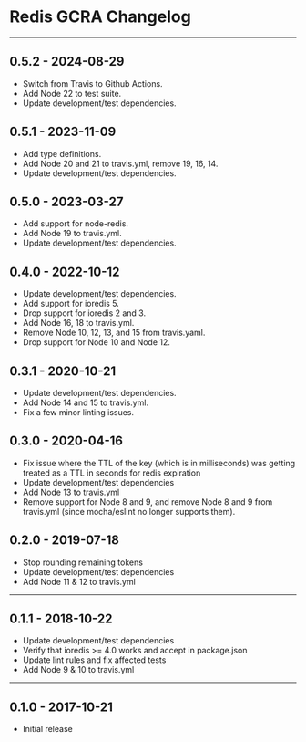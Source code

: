 # Redis GCRA Changelog

***

## 0.5.2 - 2024-08-29

- Switch from Travis to Github Actions.
- Add Node 22 to test suite.
- Update development/test dependencies.

## 0.5.1 - 2023-11-09

- Add type definitions.
- Add Node 20 and 21 to travis.yml, remove 19, 16, 14.
- Update development/test dependencies.

## 0.5.0 - 2023-03-27

- Add support for node-redis.
- Add Node 19 to travis.yml.
- Update development/test dependencies.

## 0.4.0 - 2022-10-12

- Update development/test dependencies.
- Add support for ioredis 5.
- Drop support for ioredis 2 and 3.
- Add Node 16, 18 to travis.yml.
- Remove Node 10, 12, 13, and 15 from travis.yaml.
- Drop support for Node 10 and Node 12.

## 0.3.1 - 2020-10-21

- Update development/test dependencies.
- Add Node 14 and 15 to travis.yml.
- Fix a few minor linting issues.

## 0.3.0 - 2020-04-16

- Fix issue where the TTL of the key (which is in milliseconds) was getting treated as a TTL in seconds for redis expiration
- Update development/test dependencies
- Add Node 13 to travis.yml
- Remove support for Node 8 and 9, and remove Node 8 and 9 from travis.yml (since mocha/eslint no longer supports them).

## 0.2.0 - 2019-07-18

- Stop rounding remaining tokens
- Update development/test dependencies
- Add Node 11 & 12 to travis.yml

***

## 0.1.1 - 2018-10-22

- Update development/test dependencies
- Verify that ioredis >= 4.0 works and accept in package.json
- Update lint rules and fix affected tests
- Add Node 9 & 10 to travis.yml

***

## 0.1.0 - 2017-10-21

- Initial release
